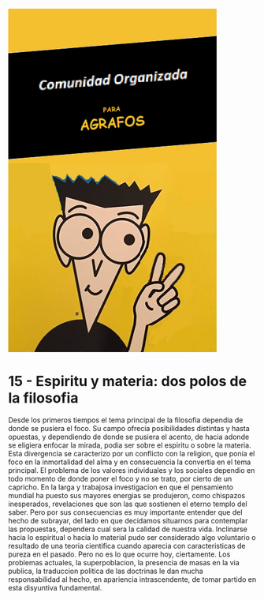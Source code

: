 ![](comunidad-organizada-para-agrafos.png)

# 15 - Espiritu y materia: dos polos de la filosofia

Desde los primeros tiempos el tema principal de la filosofia dependia de donde se pusiera el foco. Su campo ofrecia
posibilidades distintas y hasta opuestas, y dependiendo de donde se pusiera el acento, de hacia adonde se eligiera
enfocar la mirada, podia ser sobre el espiritu o sobre la materia. Esta divergencia se caracterizo por un conflicto
con la religion, que ponia el foco en la inmortalidad del alma y en consecuencia la convertia en el tema principal.
El problema de los valores individuales y los sociales dependio en todo momento de donde poner el foco y no se trato,
por cierto de un capricho.
En la larga y trabajosa investigacion en que el pensamiento mundial ha puesto sus mayores energias se produjeron,
como chispazos inesperados, revelaciones que son las que sostienen el eterno templo del saber. Pero por sus consecuencias
es muy importante entender que del hecho de subrayar, del lado en que decidamos situarnos para contemplar las propuestas, 
dependera cual sera la calidad de nuestra vida.
Inclinarse hacia lo espiritual o hacia lo material pudo ser considerado algo voluntario o resultado de una teoria
cientifica cuando aparecia con caracteristicas de pureza en el pasado. Pero no es lo que ocurre hoy, ciertamente. Los
problemas actuales, la superpoblacion, la presencia de masas en la via publica, la traduccion politica de las doctrinas
le dan mucha responsabilidad al hecho, en apariencia intrascendente, de tomar partido en esta disyuntiva fundamental.

